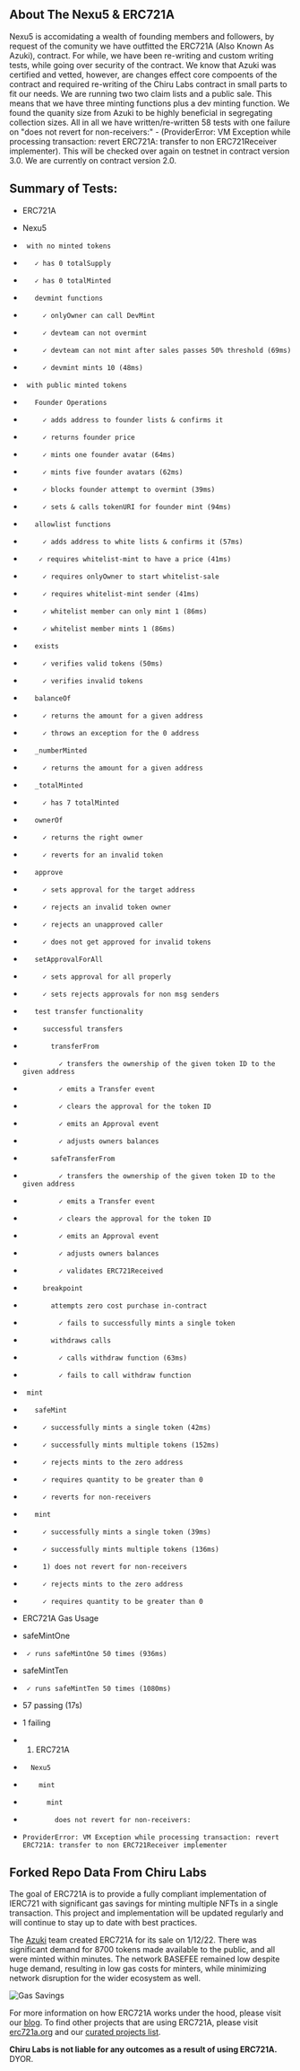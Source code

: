 ## About The Nexu5 & ERC721A
Nexu5 is accomidating a wealth of founding members and followers, by request of the comunity we have outfitted the ERC721A (Also Known As Azuki), contract.
For while, we have been re-writing and custom writing tests, while going over security of the contract. We know that Azuki was certified and vetted, however,
are changes effect core compoents of the contract and required re-writing of the Chiru Labs contract in small parts to fit our needs. We are running two two claim lists and a public sale. This means that we have three minting functions plus a dev minting function. We found the quanity size from Azuki to be highly beneficial in segregating collection sizes. All in all we have written/re-written 58 tests with one failure on "does not revert for non-receivers:" - (ProviderError: VM Exception while processing transaction: revert ERC721A: transfer to non ERC721Receiver implementer). This will be checked over again on testnet in contract version 3.0. We are currently on contract version 2.0.

## Summary of Tests:
- ERC721A
-    Nexu5
-      with no minted tokens
-        ✓ has 0 totalSupply
-        ✓ has 0 totalMinted
-        devmint functions
-          ✓ onlyOwner can call DevMint
-          ✓ devteam can not overmint
-          ✓ devteam can not mint after sales passes 50% threshold (69ms)
-          ✓ devmint mints 10 (48ms)
-      with public minted tokens
-        Founder Operations
-          ✓ adds address to founder lists & confirms it
-          ✓ returns founder price
-          ✓ mints one founder avatar (64ms)
-          ✓ mints five founder avatars (62ms)
-          ✓ blocks founder attempt to overmint (39ms)
-          ✓ sets & calls tokenURI for founder mint (94ms)
-        allowlist functions
-          ✓ adds address to white lists & confirms it (57ms)
-         ✓ requires whitelist-mint to have a price (41ms)
-          ✓ requires onlyOwner to start whitelist-sale
-          ✓ requires whitelist-mint sender (41ms)
-          ✓ whitelist member can only mint 1 (86ms)
-          ✓ whitelist member mints 1 (86ms)
-        exists
-          ✓ verifies valid tokens (50ms)
-          ✓ verifies invalid tokens
-        balanceOf
-          ✓ returns the amount for a given address
-          ✓ throws an exception for the 0 address
-        _numberMinted
-          ✓ returns the amount for a given address
-        _totalMinted
-          ✓ has 7 totalMinted
-        ownerOf
-          ✓ returns the right owner
-          ✓ reverts for an invalid token
-        approve
-          ✓ sets approval for the target address
-          ✓ rejects an invalid token owner
-          ✓ rejects an unapproved caller
-          ✓ does not get approved for invalid tokens
-        setApprovalForAll
-          ✓ sets approval for all properly
-          ✓ sets rejects approvals for non msg senders
-        test transfer functionality
-          successful transfers
-            transferFrom
-              ✓ transfers the ownership of the given token ID to the given address
-              ✓ emits a Transfer event
-              ✓ clears the approval for the token ID
-              ✓ emits an Approval event
-              ✓ adjusts owners balances
-            safeTransferFrom
-              ✓ transfers the ownership of the given token ID to the given address
-              ✓ emits a Transfer event
-              ✓ clears the approval for the token ID
-              ✓ emits an Approval event
-              ✓ adjusts owners balances
-              ✓ validates ERC721Received
-          breakpoint
-            attempts zero cost purchase in-contract
-              ✓ fails to successfully mints a single token
-            withdraws calls
-              ✓ calls withdraw function (63ms)
-              ✓ fails to call withdraw function
-      mint
-        safeMint
-          ✓ successfully mints a single token (42ms)
-          ✓ successfully mints multiple tokens (152ms)
-          ✓ rejects mints to the zero address
-          ✓ requires quantity to be greater than 0
-          ✓ reverts for non-receivers
-        mint
-          ✓ successfully mints a single token (39ms)
-          ✓ successfully mints multiple tokens (136ms)
-          1) does not revert for non-receivers
-          ✓ rejects mints to the zero address
-          ✓ requires quantity to be greater than 0

-  ERC721A Gas Usage
-    safeMintOne
-      ✓ runs safeMintOne 50 times (936ms)
-    safeMintTen
-      ✓ runs safeMintTen 50 times (1080ms)


-  57 passing (17s)
-  1 failing

-  1) ERC721A
-       Nexu5
-         mint
-           mint
-             does not revert for non-receivers:
-     ProviderError: VM Exception while processing transaction: revert ERC721A: transfer to non ERC721Receiver implementer

## Forked Repo Data From Chiru Labs
The goal of ERC721A is to provide a fully compliant implementation of IERC721 with significant gas savings for minting multiple NFTs in a single transaction. This project and implementation will be updated regularly and will continue to stay up to date with best practices.

The [Azuki](https://twitter.com/azukizen) team created ERC721A for its sale on 1/12/22. There was significant demand for 8700 tokens made available to the public, and all were minted within minutes. The network BASEFEE remained low despite huge demand, resulting in low gas costs for minters, while minimizing network disruption for the wider ecosystem as well.

![Gas Savings](https://pbs.twimg.com/media/FIdILKpVQAEQ_5U?format=jpg&name=medium)

For more information on how ERC721A works under the hood, please visit our [blog](https://www.azuki.com/erc721a). To find other projects that are using ERC721A, please visit [erc721a.org](https://www.erc721a.org) and our [curated projects list](https://github.com/chiru-labs/ERC721A/blob/main/projects.md).

**Chiru Labs is not liable for any outcomes as a result of using ERC721A.** DYOR.